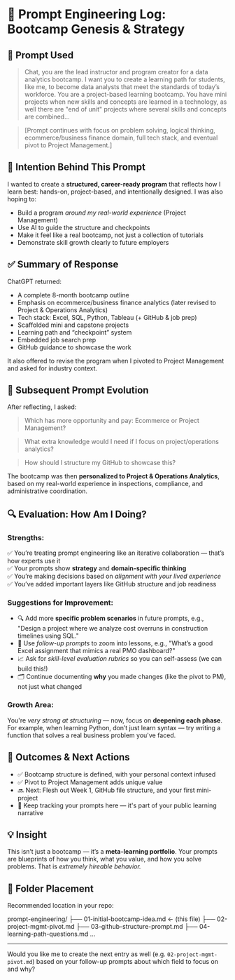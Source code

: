 # 📓 Prompt Engineering Log: Bootcamp Genesis & Strategy

## 🧠 Prompt Used

> Chat, you are the lead instructor and program creator for a data analytics bootcamp. I want you to create a learning path for students, like me, to become data analysts that meet the standards of today’s workforce. You are a project-based learning bootcamp. You have mini projects when new skills and concepts are learned in a technology, as well there are "end of unit" projects where several skills and concepts are combined...

> [Prompt continues with focus on problem solving, logical thinking, ecommerce/business finance domain, full tech stack, and eventual pivot to Project Management.]

## 🎯 Intention Behind This Prompt

I wanted to create a **structured, career-ready program** that reflects how I learn best: hands-on, project-based, and intentionally designed. I was also hoping to:

- Build a program _around my real-world experience_ (Project Management)
- Use AI to guide the structure and checkpoints
- Make it feel like a real bootcamp, not just a collection of tutorials
- Demonstrate skill growth clearly to future employers

## ✅ Summary of Response

ChatGPT returned:

- A complete 8-month bootcamp outline
- Emphasis on ecommerce/business finance analytics (later revised to Project & Operations Analytics)
- Tech stack: Excel, SQL, Python, Tableau (+ GitHub & job prep)
- Scaffolded mini and capstone projects
- Learning path and “checkpoint” system
- Embedded job search prep
- GitHub guidance to showcase the work

It also offered to revise the program when I pivoted to Project Management and asked for industry context.

## 🔁 Subsequent Prompt Evolution

After reflecting, I asked:

> Which has more opportunity and pay: Ecommerce or Project Management?

> What extra knowledge would I need if I focus on project/operations analytics?

> How should I structure my GitHub to showcase this?

The bootcamp was then **personalized to Project & Operations Analytics**, based on my real-world experience in inspections, compliance, and administrative coordination.

## 🔍 Evaluation: How Am I Doing?

### Strengths:

✅ You’re treating prompt engineering like an iterative collaboration — that’s how experts use it  
✅ Your prompts show **strategy** and **domain-specific thinking**  
✅ You’re making decisions based on _alignment with your lived experience_  
✅ You’ve added important layers like GitHub structure and job readiness

### Suggestions for Improvement:

- 🔍 Add more **specific problem scenarios** in future prompts, e.g., "Design a project where we analyze cost overruns in construction timelines using SQL."
- 🧩 Use _follow-up prompts_ to zoom into lessons, e.g., "What’s a good Excel assignment that mimics a real PMO dashboard?"
- 📈 Ask for _skill-level evaluation rubrics_ so you can self-assess (we can build this!)
- 🗂️ Continue documenting **why** you made changes (like the pivot to PM), not just what changed

### Growth Area:

You're _very strong at structuring_ — now, focus on **deepening each phase**. For example, when learning Python, don’t just learn syntax — try writing a function that solves a real business problem you've faced.

## 📌 Outcomes & Next Actions

- ✅ Bootcamp structure is defined, with your personal context infused
- ✅ Pivot to Project Management adds unique value
- 🔜 Next: Flesh out Week 1, GitHub file structure, and your first mini-project
- 🧭 Keep tracking your prompts here — it's part of your public learning narrative

## 💡 Insight

This isn’t just a bootcamp — it’s a **meta-learning portfolio**. Your prompts are blueprints of how you think, what you value, and how you solve problems. That is _extremely hireable behavior._

## 📂 Folder Placement

Recommended location in your repo:

prompt-engineering/
├── 01-initial-bootcamp-idea.md ← (this file)
├── 02-project-mgmt-pivot.md
├── 03-github-structure-prompt.md
├── 04-learning-path-questions.md
...

---

Would you like me to create the next entry as well (e.g. `02-project-mgmt-pivot.md`) based on your follow-up prompts about which field to focus on and why?
